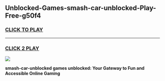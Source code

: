 
## Unblocked-Games-smash-car-unblocked-Play-Free-g50f4
<h3>
<a href="https://premium76.site?title=smash-car-unblocked&ref=18A1">CLICK TO PLAY</a></h3>
<hr>

<h3>
<a href="https://premium76.site?title=smash-car-unblocked&ref=18A1">CLICK 2 PLAY</a>
  
</h3>

<a href="https://premium76.site?title=smash-car-unblocked&ref=18A1"><img src="https://clearcache.store/games.png"></a>


**smash-car-unblocked games unblocked: Your Gateway to Fun and Accessible Online Gaming**
